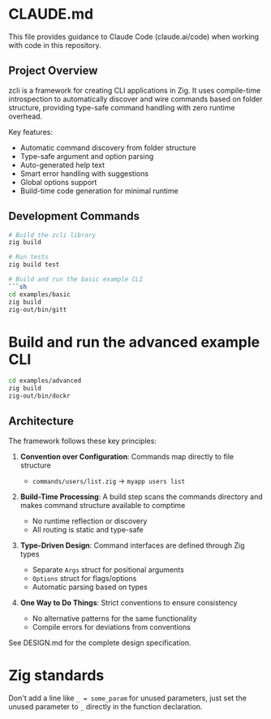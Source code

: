 # CLAUDE.md

This file provides guidance to Claude Code (claude.ai/code) when working with code in this repository.

## Project Overview

zcli is a framework for creating CLI applications in Zig. It uses compile-time introspection to automatically discover and wire commands based on folder structure, providing type-safe command handling with zero runtime overhead.

Key features:

- Automatic command discovery from folder structure
- Type-safe argument and option parsing
- Auto-generated help text
- Smart error handling with suggestions
- Global options support
- Build-time code generation for minimal runtime

## Development Commands

````bash
# Build the zcli library
zig build

# Run tests
zig build test

# Build and run the basic example CLI
```sh
cd examples/basic
zig build
zig-out/bin/gitt
````

# Build and run the advanced example CLI

```sh
cd examples/advanced
zig build
zig-out/bin/dockr
```

## Architecture

The framework follows these key principles:

1. **Convention over Configuration**: Commands map directly to file structure

   - `commands/users/list.zig` → `myapp users list`

2. **Build-Time Processing**: A build step scans the commands directory and makes command structure available to comptime

   - No runtime reflection or discovery
   - All routing is static and type-safe

3. **Type-Driven Design**: Command interfaces are defined through Zig types

   - Separate `Args` struct for positional arguments
   - `Options` struct for flags/options
   - Automatic parsing based on types

4. **One Way to Do Things**: Strict conventions to ensure consistency
   - No alternative patterns for the same functionality
   - Compile errors for deviations from conventions

See DESIGN.md for the complete design specification.

# Zig standards

Don't add a line like `_ = some_param` for unused parameters, just set the unused parameter to `_` directly in the function declaration.
